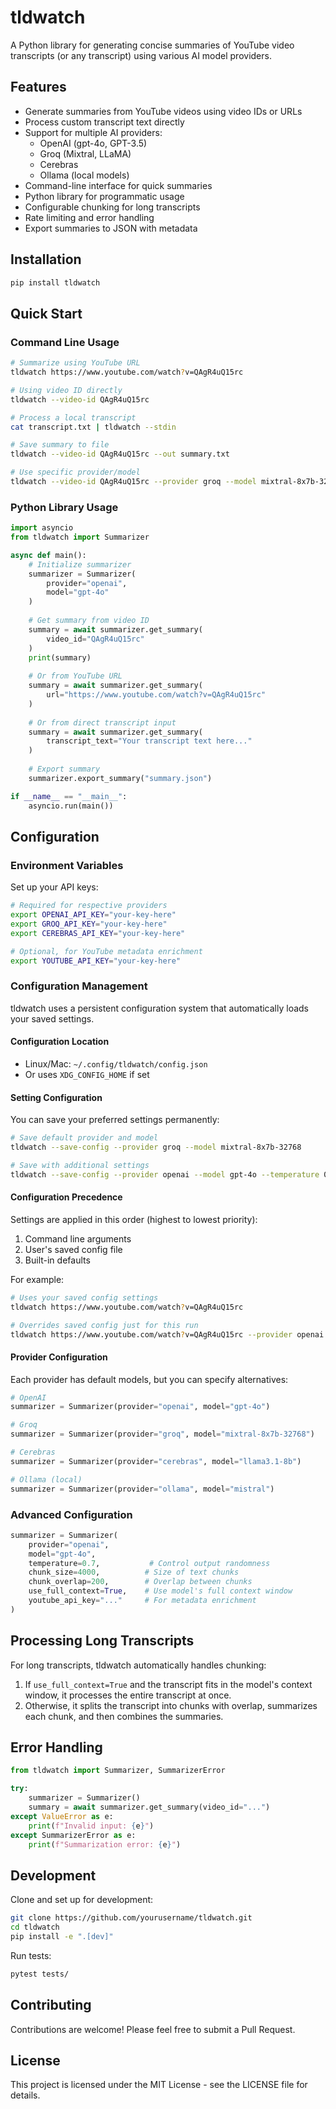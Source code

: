 # tldwatch

A Python library for generating concise summaries of YouTube video transcripts (or any transcript) using various AI model providers.

## Features

- Generate summaries from YouTube videos using video IDs or URLs
- Process custom transcript text directly
- Support for multiple AI providers:
  - OpenAI (gpt-4o, GPT-3.5)
  - Groq (Mixtral, LLaMA)
  - Cerebras
  - Ollama (local models)
- Command-line interface for quick summaries
- Python library for programmatic usage
- Configurable chunking for long transcripts
- Rate limiting and error handling
- Export summaries to JSON with metadata

## Installation

```bash
pip install tldwatch
```

## Quick Start

### Command Line Usage

```bash
# Summarize using YouTube URL
tldwatch https://www.youtube.com/watch?v=QAgR4uQ15rc

# Using video ID directly
tldwatch --video-id QAgR4uQ15rc

# Process a local transcript
cat transcript.txt | tldwatch --stdin

# Save summary to file
tldwatch --video-id QAgR4uQ15rc --out summary.txt

# Use specific provider/model
tldwatch --video-id QAgR4uQ15rc --provider groq --model mixtral-8x7b-32768
```

### Python Library Usage

```python
import asyncio
from tldwatch import Summarizer

async def main():
    # Initialize summarizer
    summarizer = Summarizer(
        provider="openai",
        model="gpt-4o"
    )
    
    # Get summary from video ID
    summary = await summarizer.get_summary(
        video_id="QAgR4uQ15rc"
    )
    print(summary)
    
    # Or from YouTube URL
    summary = await summarizer.get_summary(
        url="https://www.youtube.com/watch?v=QAgR4uQ15rc"
    )
    
    # Or from direct transcript input
    summary = await summarizer.get_summary(
        transcript_text="Your transcript text here..."
    )
    
    # Export summary
    summarizer.export_summary("summary.json")

if __name__ == "__main__":
    asyncio.run(main())
```

## Configuration

### Environment Variables

Set up your API keys:

```bash
# Required for respective providers
export OPENAI_API_KEY="your-key-here"
export GROQ_API_KEY="your-key-here"
export CEREBRAS_API_KEY="your-key-here"

# Optional, for YouTube metadata enrichment
export YOUTUBE_API_KEY="your-key-here"
```

### Configuration Management

tldwatch uses a persistent configuration system that automatically loads your saved settings.

#### Configuration Location
- Linux/Mac: `~/.config/tldwatch/config.json`
- Or uses `XDG_CONFIG_HOME` if set

#### Setting Configuration

You can save your preferred settings permanently:
```bash
# Save default provider and model
tldwatch --save-config --provider groq --model mixtral-8x7b-32768

# Save with additional settings
tldwatch --save-config --provider openai --model gpt-4o --temperature 0.8 --chunk-size 6000
```

#### Configuration Precedence
Settings are applied in this order (highest to lowest priority):
1. Command line arguments
2. User's saved config file
3. Built-in defaults

For example:
```bash
# Uses your saved config settings
tldwatch https://www.youtube.com/watch?v=QAgR4uQ15rc

# Overrides saved config just for this run
tldwatch https://www.youtube.com/watch?v=QAgR4uQ15rc --provider openai --model gpt-4o
```

#### Provider Configuration

Each provider has default models, but you can specify alternatives:

```python
# OpenAI
summarizer = Summarizer(provider="openai", model="gpt-4o")

# Groq
summarizer = Summarizer(provider="groq", model="mixtral-8x7b-32768")

# Cerebras
summarizer = Summarizer(provider="cerebras", model="llama3.1-8b")

# Ollama (local)
summarizer = Summarizer(provider="ollama", model="mistral")
```

### Advanced Configuration

```python
summarizer = Summarizer(
    provider="openai",
    model="gpt-4o",
    temperature=0.7,           # Control output randomness
    chunk_size=4000,          # Size of text chunks
    chunk_overlap=200,        # Overlap between chunks
    use_full_context=True,    # Use model's full context window
    youtube_api_key="..."     # For metadata enrichment
)
```

## Processing Long Transcripts

For long transcripts, tldwatch automatically handles chunking:

1. If `use_full_context=True` and the transcript fits in the model's context window, it processes the entire transcript at once.
2. Otherwise, it splits the transcript into chunks with overlap, summarizes each chunk, and then combines the summaries.

## Error Handling

```python
from tldwatch import Summarizer, SummarizerError

try:
    summarizer = Summarizer()
    summary = await summarizer.get_summary(video_id="...")
except ValueError as e:
    print(f"Invalid input: {e}")
except SummarizerError as e:
    print(f"Summarization error: {e}")
```

## Development

Clone and set up for development:

```bash
git clone https://github.com/yourusername/tldwatch.git
cd tldwatch
pip install -e ".[dev]"
```

Run tests:

```bash
pytest tests/
```

## Contributing

Contributions are welcome! Please feel free to submit a Pull Request.

## License

This project is licensed under the MIT License - see the LICENSE file for details.